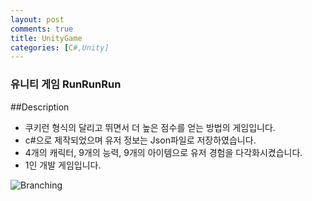 ```yaml
---
layout: post
comments: true
title: UnityGame
categories: [C#,Unity]
---
```

### 유니티 게임 RunRunRun

##Description
*  쿠키런 형식의 달리고 뛰면서 더 높은 점수를 얻는 방법의 게임입니다.
*  c#으로 제작되었으며 유저 정보는 Json파일로 저장하였습니다.
*  4개의 캐릭터, 9개의 능력, 9개의 아이템으로 유저 경험을 다각화시켰습니다.
*  1인 개발 게임입니다.


![Branching](goldepond.github.io/_image/GameMenu.gif)

